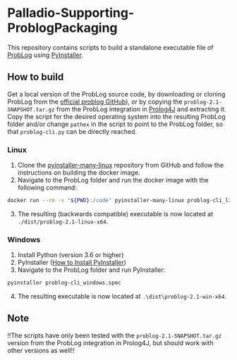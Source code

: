 # Palladio-Supporting-ProblogPackaging
This repository contains scripts to build a standalone executable file of [ProbLog](https://dtai.cs.kuleuven.be/problog/) using [PyInstaller](https://www.pyinstaller.org/).

## How to build
Get a local version of the ProbLog source code, by downloading or cloning ProbLog from the [official problog GitHub](https://github.com/ML-KULeuven/problog)), or by copying the `problog-2.1-SNAPSHOT.tar.gz` from the ProbLog integration in [Prolog4J](https://github.com/FluidTrust/Palladio-Supporting-Prolog4J) and extracting it.
Copy the script for the desired operating system into the resulting ProbLog folder and/or change `pathex` in the script to point to the ProbLog folder, so that `problog-cli.py` can be directly reached.
### Linux
1. Clone the [pyinstaller-many-linux](https://github.com/ripiuk/pyinstaller-many-linux) repository from GitHub and follow the instructions on building the docker image.
2. Navigate to the ProbLog folder and run the docker image with the following command:
```bash
docker run --rm -v "${PWD}:/code" pyinstaller-many-linux problog-cli_linux.spec
```
3. The resulting (backwards compatible) executable is now located at `./dist/problog-2.1-linux-x64`.

### Windows
1. Install Python (version 3.6 or higher) 
2. PyInstaller ([How to Install PyInstaller](https://pyinstaller.readthedocs.io/en/stable/installation.html))
3. Navigate to the ProbLog folder and run PyInstaller:
```bash
pyinstaller problog-cli_windows.spec
```
4. The resulting executable is now located at `.\dist\problog-2.1-win-x64`.

## Note
!!The scripts have only been tested with the `problog-2.1-SNAPSHOT.tar.gz` version from the ProbLog integration in Prolog4J, but should work with other versions as well!!
